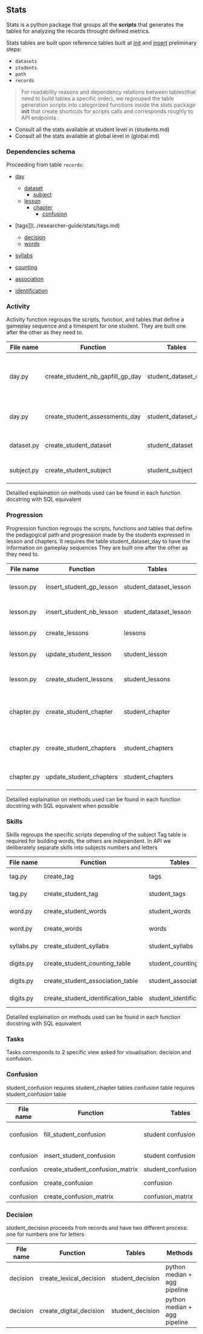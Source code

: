 
## Stats

Stats is a python package that groups all the **scripts** that generates the tables for analyzing the records throught defined metrics.

Stats tables are built upon reference tables built at [init](./steps.md##Init) and [insert](./steps.md##Insert) preliminary steps:

- `datasets`
- `students`
- `path`
- `records` 

> For readability reasons and dependency relations between tables(that need to build tables a specific order), 
> we regrouped the table generation scripts into categorized functions inside the stats package __init__ that create shortcuts for scripts calls and corresponds roughly to API endpoints .

* Consult all the stats available at student level in (students.md)
* Consult all the stats available at global level in (global.md)

### Dependencies schema

Proceeding from table `records`:

- [day](../researcher-guide/stats/day.md)
    - [dataset](../researcher-guide/stats/datasets.md)
        - [subject](../researcher-guide/stats/datasets.md)
    - [lesson](../researcher-guide/stats/lesson.md)
        - [chapter](../researcher-guide/stats/chapter.md)
            - [confusion](../researcher-guide/stats/confusion.md)
            
- [tags]](../researcher-guide/stats/tags.md)
    - [decision](../researcher-guide/stats/decision.md)
    - [words](../researcher-guide/letters.md)

- [syllabs](../researcher-guide/letters.md)
- [counting](../researcher-guide/numbers.md)
- [association](../researcher-guide/numbers.md)
- [identification](../researcher-guide/numbers.md)


### Activity

Activity function regroups the scripts, function, and tables that define a gameplay sequence and a timespent for one student. They are built one after the other as they need to.  

|File name | Function               | Tables                                    | Method              |
|----------|------------------------|-------------------------------------------|---------------------|
|day.py    | create_student_nb_gapfill_gp_day    | student_dataset_day          | agg pipeline group by (day, student, dataset) |
|day.py    | create_student_assessments_day      | student_dataset_day          | python cumul + agg pipeline|
|dataset.py| create_student_dataset | student_dataset                           | agg pipeline group|
|subject.py| create_student_subject | student_subject                           | agg pipeline group|

Detailled explaination on methods used can be found  in each function docstring
with SQL equivalent


### Progression

Progression function regroups the scripts, functions and tables that define the pedagogical path and progression made by the students expressed in lesson and chapters. It requires the table student_dataset_day to have the information on gameplay sequences
They are built one after the other as they need to.

|File name     | Function               | Tables               | Methods                            |
|--------------|------------------------|----------------------|------------------------------------|
|lesson.py     | insert_student_gp_lesson  | student_dataset_lesson    |insert_one and python cumulative function groupby|
|lesson.py     | insert_student_nb_lesson  | student_dataset_lesson    | insert_one with python cumulative function groupby|
|lesson.py     | create_lessons          | lessons           | agg pipeline from student_dataset_lesson|
|lesson.py     | update_student_lesson  | student_lesson |update_one INTO student_dataset_lesson FROM lessons|
|lesson.py     | create_student_lessons| student_lessons | agg pipeline FROM student_lesson group by (student,dataset)|
|chapter.py    | create_student_chapter | student_chapter |agg pipeline FROM table student_lesson group by (chapter,student,and dataset)|
|chapter.py    | create_student_chapters| student_chapters |agg pipeline FROM table student_chapter group by (student,dataset)| 
|chapter.py    | update_student_chapters| student_chapters |update_one with python cumulative function|

Detailled explaination on methods used can be found  in each function docstring
with SQL equivalent when possible

### Skills

Skills regroups the specific scripts depending of the subject
Tag table is required for building words, the others are independent.
In API we deliberately separate skills into subjects numbers and letters

|File name     | Function               | Tables                                    |Methods     |
|--------------|------------------------|-------------------------------------------|------------|
| tag.py          | create_tag         | tags                                      | agg pipeline|
| tag.py          | create_student_tag | student_tags                              |agg pipeline|
| word.py         | create_student_words| student_words                             |agg pipeline|
| word.py         | create_words        |   words                                   | agg pipeline|
| syllabs.py      | create_student_syllabs | student_syllabs                        | agg pipeline|
| digits.py        | create_student_counting_table  | student_counting              | agg pipeline|
|digits.py        | create_student_association_table  |student_association          | agg pipeline|
|digits.py        | create_student_identification_table  |student_identification    |agg pipeline|

Detailled explaination on methods used can be found  in each function docstring
with SQL equivalent  

### Tasks

Tasks corresponds to 2 specific view asked for visualisation: decision and confusion.


### Confusion

student_confusion requires student_chapter tables
confusion table requires student_confusion table

|File name     | Function                        | Tables           | Methods              |
|--------------|---------------------------------|------------------|----------------------|
|confusion     | fill_student_confusion          | student confusion|python itertools.product + insert_many |
|confusion     | insert_student_confusion        | student confusion|agg pipeline merge    |
|confusion     | create_student_confusion_matrix | student_confusion_matrix|agg pipeline zip|
|confusion     | create_confusion                | confusion| agg pipeline group |
|confusion     | create_confusion_matrix         |  confusion_matrix| agg pipeline zip |


### Decision

student_decision proceeds from records and have two different process: one for numbers one for letters

|File name     | Function                                 | Tables          | Methods               |
|--------------|------------------------------------------|-----------------|-----------------------|
|decision      | create_lexical_decision                 | student_decision | python median + agg pipeline|
|decision      | create_digital_decision                 | student_decision| python median + agg pipeline|
